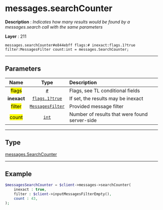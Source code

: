 # messages.searchCounter

**Description** : *Indicates how many results would be found by a messages\.search call with the same parameters*

**Layer** : 211

```tl
messages.searchCounter#e844ebff flags:# inexact:flags.1?true filter:MessagesFilter count:int = messages.SearchCounter;
```

---

## Parameters

| Name | Type | Description |
| :---: | :---: | :--- |
| <mark>flags</mark> | [`#`](type/#) | Flags, see TL conditional fields |
| **inexact** | [`flags.1?true`](type/true) | If set, the results may be inexact |
| <mark>filter</mark> | [`MessagesFilter`](type/MessagesFilter) | Provided message filter |
| <mark>count</mark> | [`int`](type/int) | Number of results that were found server-side |

---

## Type

[messages.SearchCounter](type/messages.SearchCounter)

---

## Example

```php
$messagesSearchCounter = $client->messages->searchCounter(
	inexact : true,
	filter : $client->inputMessagesFilterEmpty(),
	count : 43,
);
```